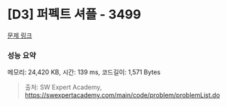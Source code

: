 # [D3] 퍼펙트 셔플 - 3499 

[문제 링크](https://swexpertacademy.com/main/code/problem/problemDetail.do?contestProbId=AWGsRbk6AQIDFAVW) 

### 성능 요약

메모리: 24,420 KB, 시간: 139 ms, 코드길이: 1,571 Bytes



> 출처: SW Expert Academy, https://swexpertacademy.com/main/code/problem/problemList.do